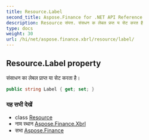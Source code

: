 ```yaml
---
title: Resource.Label
second_title: Aspose.Finance for .NET API Reference
description: Resource संपत्त. संसधन क लेबल प्रप्त य सेट करत है
type: docs
weight: 30
url: /hi/net/aspose.finance.xbrl/resource/label/
---
```

## Resource.Label property

संसाधन का लेबल प्राप्त या सेट करता है।

```csharp
public string Label { get; set; }
```

### यह सभी देखें

* class [Resource](../)
* नाम स्थान [Aspose.Finance.Xbrl](../../resource/)
* सभा [Aspose.Finance](../../../)


